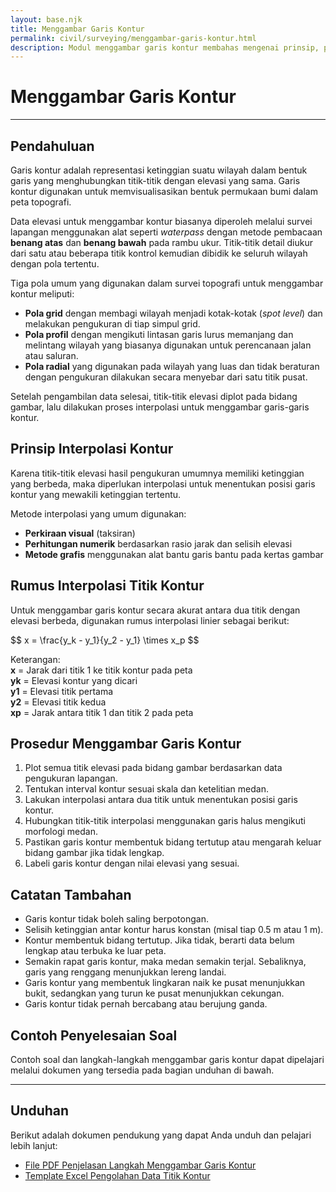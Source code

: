 ```yaml
---
layout: base.njk
title: Menggambar Garis Kontur
permalink: civil/surveying/menggambar-garis-kontur.html
description: Modul menggambar garis kontur membahas mengenai prinsip, prosedur, dan kaidah menggambar garis kontur pada peta topografi berdasarkan data elevasi hasil survei lapangan.
---
```


<div class="content-section">
  <h1>Menggambar Garis Kontur</h1>
</div>
<div class="content-hr"><hr></div>
<div class="content-section">
  <h2 id="pendahuluan">Pendahuluan</h2>
  <p>
    Garis kontur adalah representasi ketinggian suatu wilayah dalam bentuk garis yang menghubungkan titik-titik dengan elevasi yang sama. Garis kontur digunakan untuk memvisualisasikan bentuk permukaan bumi dalam peta topografi.
  </p>
  <p>
    Data elevasi untuk menggambar kontur biasanya diperoleh melalui survei lapangan menggunakan alat seperti <em>waterpass</em> dengan metode pembacaan <strong>benang atas</strong> dan <strong>benang bawah</strong> pada rambu ukur. Titik-titik detail diukur dari satu atau beberapa titik kontrol kemudian dibidik ke seluruh wilayah dengan pola tertentu.
  </p>
  <p>
    Tiga pola umum yang digunakan dalam survei topografi untuk menggambar kontur meliputi:
  </p>
  <ul>
    <li><strong>Pola grid</strong> dengan membagi wilayah menjadi kotak-kotak (<i>spot level</i>) dan melakukan pengukuran di tiap simpul grid.</li>
    <li><strong>Pola profil</strong> dengan mengikuti lintasan garis lurus memanjang dan melintang wilayah yang biasanya digunakan untuk perencanaan jalan atau saluran.</li>
    <li><strong>Pola radial</strong> yang digunakan pada wilayah yang luas dan tidak beraturan dengan pengukuran dilakukan secara menyebar dari satu titik pusat.</li>
  </ul>
  <p>
    Setelah pengambilan data selesai, titik-titik elevasi diplot pada bidang gambar, lalu dilakukan proses interpolasi untuk menggambar garis-garis kontur.
  </p>
  <h2 id="prinsip-interpolasi-kontur">Prinsip Interpolasi Kontur</h2>
  <p>
    Karena titik-titik elevasi hasil pengukuran umumnya memiliki ketinggian yang berbeda, maka diperlukan interpolasi untuk menentukan posisi garis kontur yang mewakili ketinggian tertentu.
  </p>
  <p>
    Metode interpolasi yang umum digunakan:
  </p>
  <ul>
    <li><strong>Perkiraan visual</strong> (taksiran)</li>
    <li><strong>Perhitungan numerik</strong> berdasarkan rasio jarak dan selisih elevasi</li>
    <li><strong>Metode grafis</strong> menggunakan alat bantu garis bantu pada kertas gambar</li>
  </ul>
  <h2 id="rumus-interpolasi-kontur">Rumus Interpolasi Titik Kontur</h2>
  <p>Untuk menggambar garis kontur secara akurat antara dua titik dengan elevasi berbeda, digunakan rumus interpolasi linier sebagai berikut:</p>
  <p>
    $$ x = \frac{y_k - y_1}{y_2 - y_1} \times x_p $$
  </p>
  <p>
    Keterangan:<br>
    <strong>x</strong> = Jarak dari titik 1 ke titik kontur pada peta <br>
    <strong>yk</strong> = Elevasi kontur yang dicari <br>
    <strong>y1</strong> = Elevasi titik pertama <br>
    <strong>y2</strong> = Elevasi titik kedua <br>
    <strong>xp</strong> = Jarak antara titik 1 dan titik 2 pada peta
  </p>
  <h2 id="prosedur-menggambar-kontur">Prosedur Menggambar Garis Kontur</h2>
  <ol>
    <li>Plot semua titik elevasi pada bidang gambar berdasarkan data pengukuran lapangan.</li>
    <li>Tentukan interval kontur sesuai skala dan ketelitian medan.</li>
    <li>Lakukan interpolasi antara dua titik untuk menentukan posisi garis kontur.</li>
    <li>Hubungkan titik-titik interpolasi menggunakan garis halus mengikuti morfologi medan.</li>
    <li>Pastikan garis kontur membentuk bidang tertutup atau mengarah keluar bidang gambar jika tidak lengkap.</li>
    <li>Labeli garis kontur dengan nilai elevasi yang sesuai.</li>
  </ol>
  <h2 id="catatan">Catatan Tambahan</h2>
  <ul>
    <li>Garis kontur tidak boleh saling berpotongan.</li>
    <li>Selisih ketinggian antar kontur harus konstan (misal tiap 0.5 m atau 1 m).</li>
    <li>Kontur membentuk bidang tertutup. Jika tidak, berarti data belum lengkap atau terbuka ke luar peta.</li>
    <li>Semakin rapat garis kontur, maka medan semakin terjal. Sebaliknya, garis yang renggang menunjukkan lereng landai.</li>
    <li>Garis kontur yang membentuk lingkaran naik ke pusat menunjukkan bukit, sedangkan yang turun ke pusat menunjukkan cekungan.</li>
    <li>Garis kontur tidak pernah bercabang atau berujung ganda.</li>
  </ul>
  <h2 id="contoh">Contoh Penyelesaian Soal</h2>
  <p>Contoh soal dan langkah-langkah menggambar garis kontur dapat dipelajari melalui dokumen yang tersedia pada bagian unduhan di bawah.</p>
</div>
<div class="content-hr"><hr></div>
<div class="content-section">
  <h2 id="unduhan">Unduhan</h2>
  <p>Berikut adalah dokumen pendukung yang dapat Anda unduh dan pelajari lebih lanjut:</p>
  <ul>
    <li>
      <a href="https://exe.io/CEtlWmcy" target="_blank" rel="noopener noreferrer">File PDF Penjelasan Langkah Menggambar Garis Kontur</a>
    </li>
    <li>
      <a href="https://exe.io/WkoEx" target="_blank" rel="noopener noreferrer">Template Excel Pengolahan Data Titik Kontur</a>
    </li>
  </ul>
</div>
